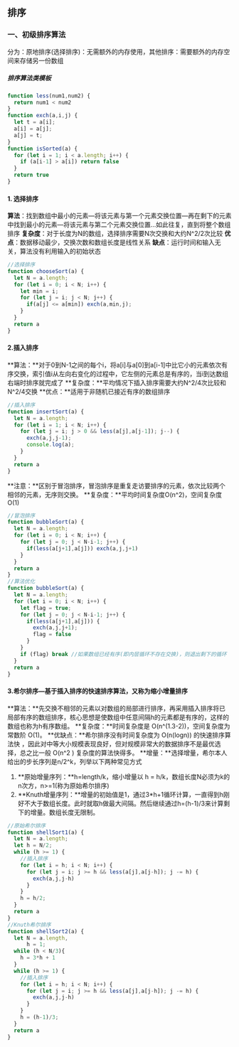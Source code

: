 ## 排序

### 一、初级排序算法

分为：原地排序(选择排序)：无需额外的内存使用，其他排序：需要额外的内存空间来存储另一份数组

##### 排序算法类模板

```javascript
function less(num1,num2) {
  return num1 < num2
}
function exch(a,i,j) {
  let t = a[i];
  a[i] = a[j];
  a[j] = t;
}
function isSorted(a) {
  for (let i = 1; i < a.length; i++) {
    if (a[i-1] > a[i]) return false
  }
  return true
}
```

#### 1. 选择排序

**算法**：找到数组中最小的元素—将该元素与第一个元素交换位置—再在剩下的元素中找到最小的元素—将该元素与第二个元素交换位置...如此往复，直到将整个数组排序
**复杂度**：对于长度为N的数组，选择排序需要N次交换和大约N^2/2次比较
**优点**：数据移动最少，交换次数和数组长度是线性关系
**缺点**：运行时间和输入无关，算法没有利用输入的初始状态

```javascript
//选择排序
function chooseSort(a) {
  let N = a.length;
  for (let i = 0; i < N; i++) {
    let min = i;
    for (let j = i; j < N; j++) {
      if(a[j] <= a[min]) exch(a,min,j);
    }
  }
  return a
}
```

#### 2.插入排序

**算法：**对于0到N-1之间的每个i，将a[i]与a[0]到a[i-1]中比它小的元素依次有序交换，索引值i从左向右变化的过程中，它左侧的元素总是有序的，当i到达数组右端时排序就完成了
**复杂度：**平均情况下插入排序需要大约N^2/4次比较和N^2/4交换
**优点：**适用于非随机已接近有序的数组排序

```JavaScript
//插入排序
function insertSort(a) {
  let N = a.length;
  for (let i = 1; i < N; i++) {
    for (let j = i; j > 0 && less(a[j],a[j-1]); j--) {
      exch(a,j,j-1);
      console.log(a);
    }
  }
  return a
}
```

**注意：**区别于冒泡排序，冒泡排序是重复走访要排序的元素，依次比较两个相邻的元素，无序则交换。
**复杂度：**平均时间复杂度O(n^2)，空间复杂度O(1)

```javascript
//冒泡排序
function bubbleSort(a) {
  let N = a.length;
  for (let i = 0; i < N; i++) {
    for (let j = 0; j < N-i-1; j++) {
      if(less(a[j+1],a[j])) exch(a,j,j+1)
    }
  }
  return a
}
//算法优化
function bubbleSort(a) {
  let N = a.length;
  for (let i = 0; i < N; i++) {
    let flag = true;
    for (let j = 0; j < N-i-1; j++) {
      if(less(a[j+1],a[j])) {
        exch(a,j,j+1);
        flag = false
      }
    }
    if (flag) break //如果数组已经有序(即内层循环不存在交换)，则退出剩下的循环
  }
  return a
}
```
#### 3.希尔排序—基于插入排序的快速排序算法，又称为缩小增量排序

**算法：**先交换不相邻的元素以对数组的局部进行排序，再采用插入排序将已局部有序的数组排序，核心思想是使数组中任意间隔h的元素都是有序的，这样的数组也称为h有序数组。
**复杂度：**时间复杂度是 O(n^(1.3-2))，空间复杂度为常数阶 O(1)。
**优缺点：**希尔排序没有时间复杂度为 O(n(logn)) 的快速排序算法快 ，因此对中等大小规模表现良好，但对规模非常大的数据排序不是最优选择，总之比一般 O(n^2 ) 复杂度的算法快得多。
**增量：**选择增量，希尔本人给出的步长序列是n/2^k，列举以下两种常见方式

1. **原始增量序列：**h=length/k，缩小增量以 h = h/k，数组长度N必须为k的n次方，n>=1(称为原始希尔排序)
2. **Knuth增量序列：**增量的初始值是1，通过3*h+1循环计算，一直得到h刚好不大于数组长度。此时就取h做最大间隔。然后继续通过h=(h-1)/3来计算剩下的增量。数组长度无限制。

```javascript
//原始希尔排序
function shellSort1(a) {
  let N = a.length;
  let h = N/2;
  while (h >= 1) {
    //插入排序
    for (let i = h; i < N; i++) {
      for (let j = i; j >= h && less(a[j],a[j-h]); j -= h) {
        exch(a,j,j-h)
      }
    }
    h = h/2;
  }
  return a
}
//Knuth希尔排序
function shellSort2(a) {
  let N = a.length,
      h = 1;
  while (h < N/3){
    h = 3*h + 1
  }
  while (h >= 1) {
    //插入排序
    for (let i = h; i < N; i++) {
      for (let j = i; j >= h && less(a[j],a[j-h]); j -= h) {
        exch(a,j,j-h)
      }
    }
    h = (h-1)/3;
  }
  return a
}
```


